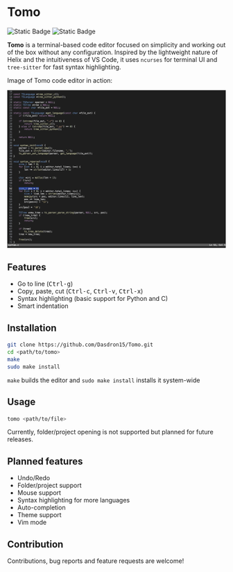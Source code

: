 # Tomo

![Static Badge](https://img.shields.io/badge/release-v0.1.0-blue)
![Static Badge](https://img.shields.io/badge/licence-MIT-blue)

**Tomo** is a terminal-based code editor focused on simplicity and working out of the box without any configuration. Inspired by the lightweight nature of Helix and the intuitiveness of VS Code, it uses `ncurses` for terminal UI and `tree-sitter` for fast syntax highlighting.

Image of Tomo code editor in action:

![Screenshot](./assets/preview.png)

## Features

- Go to line (<kbd>Ctrl-g</kbd>)  
- Copy, paste, cut (<kbd>Ctrl-c</kbd>, <kbd>Ctrl-v</kbd>, <kbd>Ctrl-x</kbd>)  
- Syntax highlighting (basic support for Python and C)  
- Smart indentation

## Installation

```sh
git clone https://github.com/Dasdron15/Tomo.git
cd <path/to/tomo>
make
sudo make install
```

`make` builds the editor and `sudo make install` installs it system-wide

## Usage 

```sh
tomo <path/to/file>
```

Currently, folder/project opening is not supported but planned for future releases.

## Planned features

- Undo/Redo
- Folder/project support
- Mouse support
- Syntax highlighting for more languages
- Auto-completion
- Theme support
- Vim mode

## Contribution

Contributions, bug reports and feature requests are welcome!
